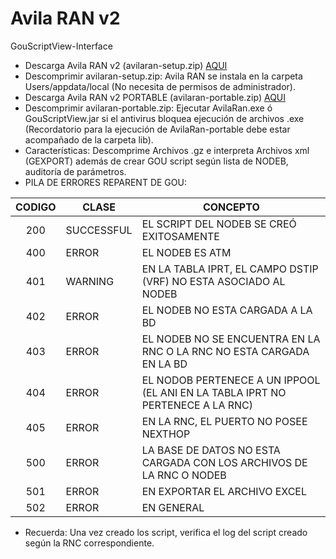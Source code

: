 # Avila RAN v2
GouScriptView-Interface
* Descarga Avila RAN v2 (avilaran-setup.zip)
[AQUI](https://github.com/miguel2m/GouScriptView/blob/master/GouScriptView/AvilaRANv2-dist/AvilaRan-setup.zip)
* Descomprimir avilaran-setup.zip:
  Avila RAN se instala en la carpeta Users/appdata/local (No necesita de permisos de administrador).
* Descarga Avila RAN v2 PORTABLE (avilaran-portable.zip)
[AQUI](https://github.com/miguel2m/GouScriptView/blob/master/GouScriptView/AvilaRANv2-dist/avilaran-portable.zip)
* Descomprimir avilaran-portable.zip: Ejecutar AvilaRan.exe ó GouScriptView.jar si el antivirus bloquea ejecución de archivos .exe (Recordatorio para la ejecución de AvilaRan-portable debe estar acompañado de la carpeta lib).
* Características: Descomprime Archivos .gz e interpreta Archivos xml (GEXPORT) además de crear GOU script según lista de NODEB, auditoría de parámetros.
* PILA DE ERRORES REPARENT DE GOU:

| CODIGO | CLASE | CONCEPTO |
|:------:|------|--------------------------------------------------------------------------------------|
| 200 |SUCCESSFUL| EL SCRIPT DEL NODEB SE CREÓ EXITOSAMENTE |
| 400 |ERROR | EL NODEB ES ATM |
| 401 |WARNING | EN LA TABLA IPRT, EL CAMPO DSTIP (VRF) NO ESTA ASOCIADO AL NODEB |
| 402 |ERROR | EL NODEB NO ESTA CARGADA A LA BD |
| 403 |ERROR | EL NODEB NO SE ENCUENTRA EN LA RNC O LA RNC NO ESTA CARGADA EN LA BD |
| 404 |ERROR| EL NODOB PERTENECE A UN IPPOOL (EL ANI EN LA TABLA IPRT NO PERTENECE A LA RNC) |
| 405 |ERROR| EN LA RNC, EL PUERTO NO POSEE NEXTHOP |
| 500 |ERROR| LA BASE DE DATOS NO ESTA CARGADA CON LOS ARCHIVOS DE LA RNC O NODEB |
| 501 |ERROR| EN EXPORTAR EL ARCHIVO EXCEL |
| 502 |ERROR| EN GENERAL |

* Recuerda: Una vez creado los script, verifica el log del script creado según la RNC correspondiente.
